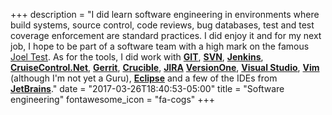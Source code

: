 +++
description = "I did learn software engineering in environments where build systems, source control, code reviews, bug databases, test and test coverage enforcement are standard practices. I did enjoy it and for my next job, I hope to be part of a software team with a high mark on the famous [Joel Test](https://www.joelonsoftware.com/2000/08/09/the-joel-test-12-steps-to-better-code/). As for the tools, I did work with [**GIT**](https://git-scm.com/), [**SVN**](https://subversion.apache.org/), [**Jenkins**](https://jenkins.io/), [**CruiseControl.Net**](http://www.cruisecontrolnet.org/), [**Gerrit**](https://www.gerritcodereview.com/), [**Crucible**](https://www.atlassian.com/software/crucible), [**JIRA**](https://www.atlassian.com/software/jira) [**VersionOne**](https://www.versionone.com/), [**Visual Studio**](https://www.visualstudio.com/), [**Vim**](http://www.vim.org/) (although I'm not yet a Guru), [**Eclipse**](https://eclipse.org/) and a few of the IDEs from [**JetBrains**](https://www.jetbrains.com/)."
date = "2017-03-26T18:40:53-05:00"
title = "Software engineering"
fontawesome_icon = "fa-cogs"
+++
